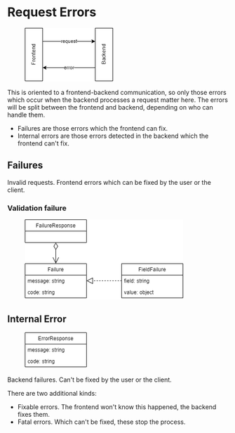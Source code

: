 # Request Errors

<figure><img src="../.gitbook/assets/flow_request_error.drawio.png" alt=""><figcaption></figcaption></figure>

This is oriented to a frontend-backend communication, so only those errors which occur when the backend processes a request matter here. The errors will be split between the frontend and backend, depending on who can handle them.

* Failures are those errors which the frontend can fix.
* Internal errors are those errors detected in the backend which the frontend can't fix.

## Failures

Invalid requests. Frontend errors which can be fixed by the user or the client.

### Validation failure

<figure><img src="../.gitbook/assets/validation_error_response_model.drawio.png" alt=""><figcaption></figcaption></figure>

## Internal Error

<figure><img src="../.gitbook/assets/generic_error_response_model.drawio.png" alt=""><figcaption></figcaption></figure>

Backend failures. Can't be fixed by the user or the client.

There are two additional kinds:

* Fixable errors. The frontend won't know this happened, the backend fixes them.
* Fatal errors. Which can't be fixed, these stop the process.
